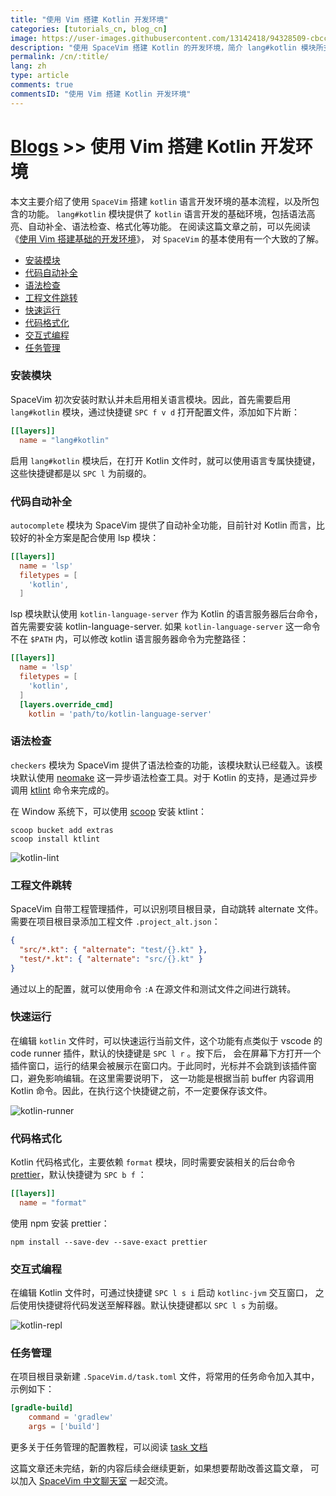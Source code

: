 ```yaml
---
title: "使用 Vim 搭建 Kotlin 开发环境"
categories: [tutorials_cn, blog_cn]
image: https://user-images.githubusercontent.com/13142418/94328509-cbcc9f00-ffe5-11ea-8f0d-9ea7b5b81352.png
description: "使用 SpaceVim 搭建 Kotlin 的开发环境，简介 lang#kotlin 模块所支持的功能特性以及使用技巧"
permalink: /cn/:title/
lang: zh
type: article
comments: true
commentsID: "使用 Vim 搭建 Kotlin 开发环境"
---
```


# [Blogs](../blog/) >> 使用 Vim 搭建 Kotlin 开发环境

本文主要介绍了使用 `SpaceVim` 搭建 `kotlin` 语言开发环境的基本流程，以及所包含的功能。
`lang#kotlin` 模块提供了 `kotlin` 语言开发的基础环境，包括语法高亮、自动补全、语法检查、格式化等功能。
在阅读这篇文章之前，可以先阅读《[使用 Vim 搭建基础的开发环境](../use-vim-as-ide/)》，
对 `SpaceVim` 的基本使用有一个大致的了解。

<!-- vim-markdown-toc GFM -->

- [安装模块](#安装模块)
- [代码自动补全](#代码自动补全)
- [语法检查](#语法检查)
- [工程文件跳转](#工程文件跳转)
- [快速运行](#快速运行)
- [代码格式化](#代码格式化)
- [交互式编程](#交互式编程)
- [任务管理](#任务管理)

<!-- vim-markdown-toc -->

### 安装模块

SpaceVim 初次安装时默认并未启用相关语言模块。因此，首先需要启用
`lang#kotlin` 模块，通过快捷键 `SPC f v d` 打开配置文件，添加如下片断：

```toml
[[layers]]
  name = "lang#kotlin"
```

启用 `lang#kotlin` 模块后，在打开 Kotlin 文件时，就可以使用语言专属快捷键，这些快捷键都是以 `SPC l` 为前缀的。

### 代码自动补全

`autocomplete` 模块为 SpaceVim 提供了自动补全功能，目前针对 Kotlin 而言，比较好的补全方案是配合使用 lsp 模块：

```toml
[[layers]]
  name = 'lsp'
  filetypes = [
    'kotlin',
  ]
```

lsp 模块默认使用 `kotlin-language-server` 作为 Kotlin 的语言服务器后台命令，首先需要安装 kotlin-language-server.
如果 `kotlin-language-server` 这一命令不在 `$PATH` 内，可以修改 kotlin 语言服务器命令为完整路径：

```toml
[[layers]]
  name = 'lsp'
  filetypes = [
    'kotlin',
  ]
  [layers.override_cmd]
    kotlin = 'path/to/kotlin-language-server'
```

### 语法检查

`checkers` 模块为 SpaceVim 提供了语法检查的功能，该模块默认已经载入。该模块默认使用 [neomake](https://github.com/neomake/neomake)
这一异步语法检查工具。对于 Kotlin 的支持，是通过异步调用 [ktlint](https://github.com/pinterest/ktlint) 命令来完成的。

在 Window 系统下，可以使用 [scoop](https://github.com/lukesampson/scoop) 安装 ktlint：

```
scoop bucket add extras
scoop install ktlint
```

![kotlin-lint](https://user-images.githubusercontent.com/13142418/94366839-3e846a00-010d-11eb-9e6c-200931646479.png)

### 工程文件跳转

SpaceVim 自带工程管理插件，可以识别项目根目录，自动跳转 alternate 文件。需要在项目根目录添加工程文件 `.project_alt.json`：

```json
{
  "src/*.kt": { "alternate": "test/{}.kt" },
  "test/*.kt": { "alternate": "src/{}.kt" }
}
```

通过以上的配置，就可以使用命令 `:A` 在源文件和测试文件之间进行跳转。

### 快速运行

在编辑 `kotlin` 文件时，可以快速运行当前文件，这个功能有点类似于 vscode 的 code runner 插件，默认的快捷键是 `SPC l r` 。按下后，
会在屏幕下方打开一个插件窗口，运行的结果会被展示在窗口内。于此同时，光标并不会跳到该插件窗口，避免影响编辑。在这里需要说明下，
这一功能是根据当前 buffer 内容调用 Kotlin 命令。因此，在执行这个快捷键之前，不一定要保存该文件。

![kotlin-runner](https://user-images.githubusercontent.com/13142418/94288524-14566f00-ff8a-11ea-8440-ee9ca8ba8843.png)

### 代码格式化

Kotlin 代码格式化，主要依赖 `format` 模块，同时需要安装相关的后台命令 [prettier](https://prettier.io/)，默认快捷键为 `SPC b f` ：

```toml
[[layers]]
  name = "format"
```

使用 npm 安装 prettier：

```
npm install --save-dev --save-exact prettier
```

### 交互式编程

在编辑 Kotlin 文件时，可通过快捷键 `SPC l s i` 启动 `kotlinc-jvm` 交互窗口，
之后使用快捷键将代码发送至解释器。默认快捷键都以 `SPC l s` 为前缀。

![kotlin-repl](https://user-images.githubusercontent.com/13142418/94289606-84192980-ff8b-11ea-84c8-1547741f377c.png)

### 任务管理

在项目根目录新建 `.SpaceVim.d/task.toml` 文件，将常用的任务命令加入其中，示例如下：

```toml
[gradle-build]
    command = 'gradlew'
    args = ['build']
```

更多关于任务管理的配置教程，可以阅读 [task 文档](../documentation/#任务管理)


这篇文章还未完结，新的内容后续会继续更新，如果想要帮助改善这篇文章，
可以加入 [SpaceVim 中文聊天室](https://gitter.im/SpaceVim/cn) 一起交流。

